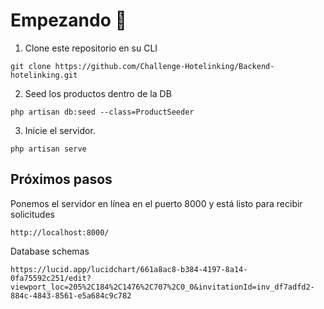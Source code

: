 # Empezando :rocket:
1. Clone este repositorio en su CLI

```
git clone https://github.com/Challenge-Hotelinking/Backend-hotelinking.git
```
2. Seed los productos dentro de la DB

```
php artisan db:seed --class=ProductSeeder
```
3. Inicie el servidor.

```
php artisan serve
```
## Próximos pasos

Ponemos el servidor en línea en el puerto 8000 y está listo para recibir solicitudes

```
http://localhost:8000/
```
Database schemas

```
https://lucid.app/lucidchart/661a8ac8-b384-4197-8a14-0fa75592c251/edit?viewport_loc=205%2C184%2C1476%2C707%2C0_0&invitationId=inv_df7adfd2-884c-4843-8561-e5a684c9c782
```
